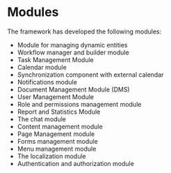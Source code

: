 # Modules

The framework has developed the following modules:
- Module for managing dynamic entities
- Workflow manager and builder module 
- Task Management Module
- Calendar module
- Synchronization component with external calendar
- Notifications module
- Document Management Module (DMS)
- User Management Module
- Role and permissions management module
- Report and Statistics Module
- The chat module
- Content management module
- Page Management module
- Forms management module
- Menu management module
- The localization module
- Authentication and authorization module